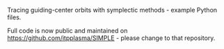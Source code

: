Tracing guiding-center orbits with symplectic methods - example Python files.

Full code is now public and maintained on https://github.com/itpplasma/SIMPLE - please change to that repository.
